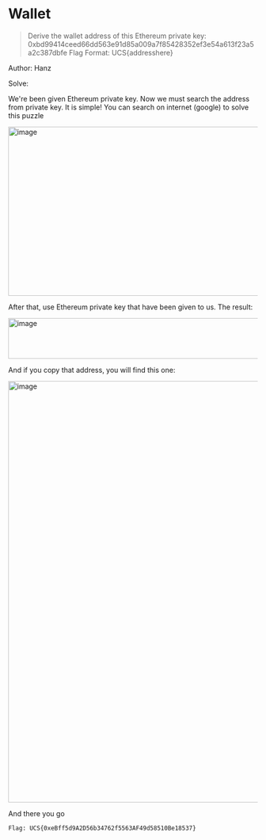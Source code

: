 # Wallet
> Derive the wallet address of this Ethereum private key: 0xbd99414ceed66dd563e91d85a009a7f85428352ef3e54a613f23a5a2c387dbfe
> Flag Format: UCS{addresshere}

Author: Hanz

Solve:

We're been given Ethereum private key. Now we must search the address from private key. It is simple! You can search on internet (google) to solve this puzzle

<img width="1122" height="341" alt="image" src="https://github.com/user-attachments/assets/8e9897b1-1ab4-43dd-afb0-b55a4bc1ab3b" />

After that, use Ethereum private key that have been given to us. The result:

<img width="1118" height="82" alt="image" src="https://github.com/user-attachments/assets/e3f4f59a-090a-4596-8059-d1cc3c13017d" />

And if you copy that address, you will find this one: 

<img width="1316" height="850" alt="image" src="https://github.com/user-attachments/assets/8c10adff-7a82-4683-9483-d0d33fc6f12a" />

And there you go
```
Flag: UCS{0xeBff5d9A2D56b34762f5563AF49d58510Be18537}
```
